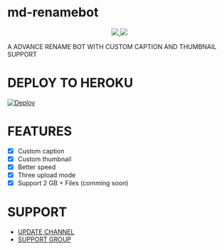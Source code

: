 # md-renamebot 

<p align="center">
  <a href="https://https://github.com/Mdbotz/md-renamebot/stargazers">
    <img src="https://img.shields.io/github/stars/Mdbotz/md-renamebot?style=social">

  </a>
  
  <a href="https://github.com/Mdbotz/md-renamebot/fork">
    <img src="https://img.shields.io/github/forks/Mdbotz/md-renamebot?label=Fork&style=social">

  </a>  
</p>

A ADVANCE RENAME BOT WITH CUSTOM CAPTION AND THUMBNAIL SUPPORT 

# DEPLOY TO HEROKU

[![Deploy](https://www.herokucdn.com/deploy/button.svg)](https://heroku.com/deploy?)

# FEATURES 

- [x] Custom caption
- [x] Custom thumbnail 
- [x] Better speed
- [x] Three upload mode
- [x] Support 2 GB + Files (comming soon)

# SUPPORT

- [UPDATE CHANNEL](https://t.me/venoms)
- [SUPPORT GROUP](https://t.me/mdbotz)
